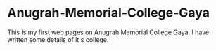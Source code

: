 # Anugrah-Memorial-College-Gaya
This is my first web pages on Anugrah Memorial College Gaya. I have written some details of it's college.
